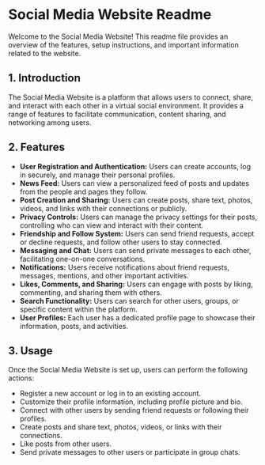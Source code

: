 # Social Media Website Readme

Welcome to the Social Media Website! This readme file provides an overview of the features, setup instructions, and important information related to the website.

## 1. Introduction
The Social Media Website is a platform that allows users to connect, share, and interact with each other in a virtual social environment. It provides a range of features to facilitate communication, content sharing, and networking among users.

## 2. Features
- **User Registration and Authentication:** Users can create accounts, log in securely, and manage their personal profiles.
- **News Feed:** Users can view a personalized feed of posts and updates from the people and pages they follow.
- **Post Creation and Sharing:** Users can create posts, share text, photos, videos, and links with their connections or publicly.
- **Privacy Controls:** Users can manage the privacy settings for their posts, controlling who can view and interact with their content.
- **Friendship and Follow System:** Users can send friend requests, accept or decline requests, and follow other users to stay connected.
- **Messaging and Chat:** Users can send private messages to each other, facilitating one-on-one conversations.
- **Notifications:** Users receive notifications about friend requests, messages, mentions, and other important activities.
- **Likes, Comments, and Sharing:** Users can engage with posts by liking, commenting, and sharing them with others.
- **Search Functionality:** Users can search for other users, groups, or specific content within the platform.
- **User Profiles:** Each user has a dedicated profile page to showcase their information, posts, and activities.

## 3. Usage
Once the Social Media Website is set up, users can perform the following actions:
- Register a new account or log in to an existing account.
- Customize their profile information, including profile picture and bio.
- Connect with other users by sending friend requests or following their profiles.
- Create posts and share text, photos, videos, or links with their connections.
- Like posts from other users.
- Send private messages to other users or participate in group chats.
